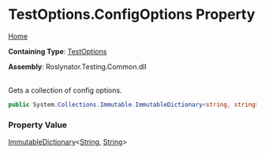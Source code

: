 # TestOptions\.ConfigOptions Property

[Home](../../../../README.md)

**Containing Type**: [TestOptions](../README.md)

**Assembly**: Roslynator\.Testing\.Common\.dll

\
Gets a collection of config options\.

```csharp
public System.Collections.Immutable.ImmutableDictionary<string, string> ConfigOptions { get; protected set; }
```

### Property Value

[ImmutableDictionary](https://docs.microsoft.com/en-us/dotnet/api/system.collections.immutable.immutabledictionary-2)\<[String](https://docs.microsoft.com/en-us/dotnet/api/system.string), [String](https://docs.microsoft.com/en-us/dotnet/api/system.string)>


